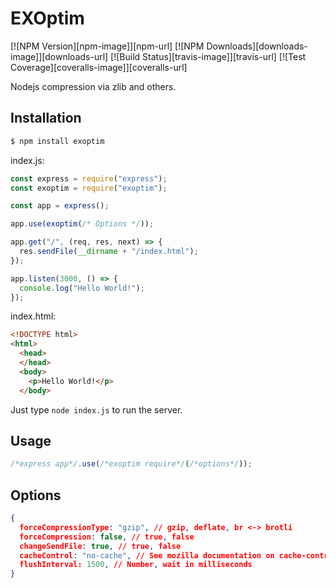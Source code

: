 # EXOptim

[![NPM Version][npm-image]][npm-url]
[![NPM Downloads][downloads-image]][downloads-url]
[![Build Status][travis-image]][travis-url]
[![Test Coverage][coveralls-image]][coveralls-url]

Nodejs compression via zlib and others.

## Installation

```bash
$ npm install exoptim
```

index.js:
```js
const express = require("express");
const exoptim = require("exoptim");

const app = express();

app.use(exoptim(/* Options */));

app.get("/", (req, res, next) => {
  res.sendFile(__dirname + "/index.html");
});

app.listen(3000, () => {
  console.log("Hello World!");
});
```

index.html:
```html
<!DOCTYPE html>
<html>
  <head>
  </head>
  <body>
    <p>Hello World!</p>
  </body>
```

Just type `node index.js` to run the server.

## Usage

```js
/*express app*/.use(/*exoptim require*/(/*options*/));
```

## Options

```json
{
  forceCompressionType: "gzip", // gzip, deflate, br <-> brotli
  forceCompression: false, // true, false
  changeSendFile: true, // true, false
  cacheControl: "no-cache", // See mozilla documentation on cache-control (https://developer.mozilla.org/en-US/docs/Web/HTTP/Headers/Cache-Control)
  flushInterval: 1500, // Number, wait in milliseconds
}
```
